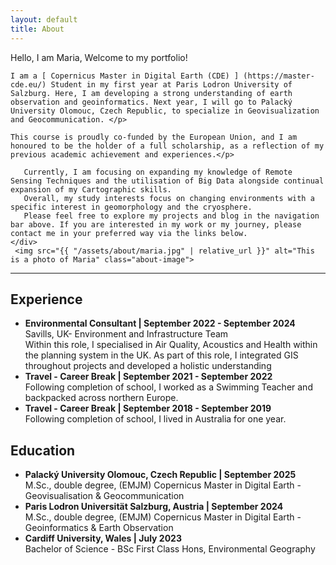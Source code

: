 ```yaml
---
layout: default
title: About
---
```


<div class="about-container">
    <div class="about-text">
        <p>  Hello, I am Maria, Welcome to my portfolio!      <p> 
       
    I am a [ Copernicus Master in Digital Earth (CDE) ] (https://master-cde.eu/) Student in my first year at Paris Lodron University of Salzburg. Here, I am developing a strong understanding of earth observation and geoinformatics. Next year, I will go to Palacký University Olomouc, Czech Republic, to specialize in Geovisualization and Geocommunication. </p>
    
    This course is proudly co-funded by the European Union, and I am honoured to be the holder of a full scholarship, as a reflection of my previous academic achievement and experiences.</p>
    
       Currently, I am focusing on expanding my knowledge of Remote Sensing Techniques and the utilisation of Big Data alongside continual expansion of my Cartographic skills. 
       Overall, my study interests focus on changing environments with a specific interest in geomorphology and the cryosphere.
       Please feel free to explore my projects and blog in the navigation bar above. If you are interested in my work or my journey, please contact me in your preferred way via the links below.
    </div>
     <img src="{{ "/assets/about/maria.jpg" | relative_url }}" alt="This is a photo of Maria" class="about-image">
</div>

<!-- Icons Section -->
<div class="contact-icons">
    <a href="https://www.linkedin.com/in/maria-fedy/" target="_blank" aria-label="LinkedIn">
        <i class="fab fa-linkedin"></i>
    </a>
    <a href="mailto:maria.fedyszyns@stud.plus.ac.at" aria-label="Email">
        <i class="fas fa-envelope"></i>
    </a>
</div>

<hr class="section-divider">

<h2>Experience</h2>
<ul>
    <li>
        <strong>Environmental Consultant | September 2022 - September 2024 </strong>
        <br>Savills, UK- Environment and Infrastructure Team
        <br>Within this role, I specialised in Air Quality, Acoustics and Health within the planning system in the UK. As part of this role, I integrated GIS throughout projects and developed a holistic understanding 
    </li>
    <li>
         <strong>Travel - Career Break | September 2021 - September 2022 </strong>
         <br>Following completion of school, I worked as a Swimming Teacher and backpacked across northern Europe.
    </li>
    <li>
        <strong>Travel - Career Break | September 2018 - September 2019 </strong>
        <br>Following completion of school, I lived in Australia for one year.
    </li>
</ul>

<h2>Education</h2>
<ul>
    <li>
        <strong>Palacký University Olomouc, Czech Republic | September 2025</strong>
        <br>M.Sc., double degree, (EMJM) Copernicus Master in Digital Earth - Geovisualisation & Geocommunication
    </li>
    <li>
        <strong>Paris Lodron Universität Salzburg, Austria | September 2024</strong>
        <br>M.Sc., double degree, (EMJM) Copernicus Master in Digital Earth - Geoinformatics & Earth Observation
    </li>
    <li>
        <strong>Cardiff University, Wales | July 2023</strong>
        <br>Bachelor of Science - BSc First Class Hons, Environmental Geography
    </li>
</ul>

